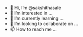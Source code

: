 - 👋 Hi, I’m @sakshithasale
- 👀 I’m interested in ...
- 🌱 I’m currently learning ...
- 💞️ I’m looking to collaborate on ...
- 📫 How to reach me ...

<!---
sakshithasale/sakshithasale is a ✨ special ✨ repository because its `README.md` (this file) appears on your GitHub profile.
You can click the Preview link to take a look at your changes.
--->
